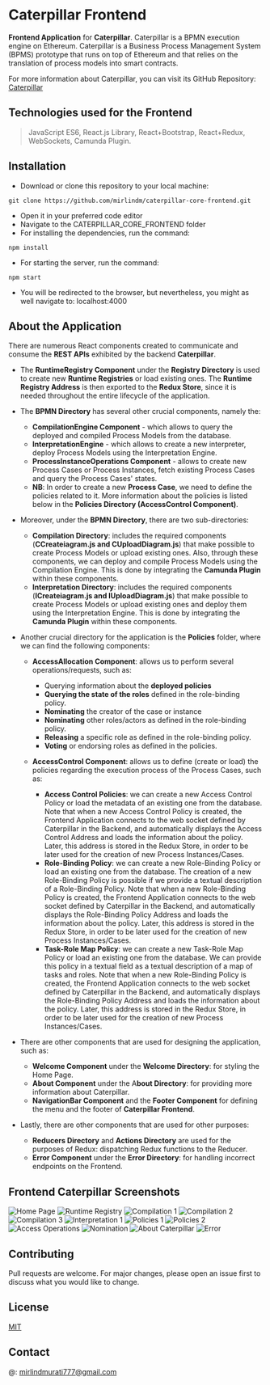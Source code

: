 # **Caterpillar Frontend**

**Frontend Application** for **Caterpillar**. Caterpillar is a BPMN execution engine on Ethereum. Caterpillar is a Business Process Management System (BPMS) prototype that runs on top of Ethereum and that relies on the translation of process models into smart contracts. 

For more information about Caterpillar, you can visit its GitHub Repository: [Caterpillar](https://github.com/orlenyslp/Caterpillar)

## Technologies used for the Frontend

> JavaScript ES6, React.js Library, React+Bootstrap, React+Redux, WebSockets, Camunda Plugin.


## Installation

- Download or clone this repository to your local machine: 
```
git clone https://github.com/mirlindm/caterpillar-core-frontend.git
``` 
- Open it in your preferred code editor 
- Navigate to the CATERPILLAR_CORE_FRONTEND folder
- For installing the dependencies, run the command: 
```
npm install
``` 
- For starting the server, run the command: 
```
npm start
``` 
- You will be redirected to the browser, but nevertheless, you might as well navigate to: localhost:4000


## About the Application

There are numerous React components created to communicate and consume the **REST APIs** exhibited by the backend **Caterpillar**. 

- The **RuntimeRegistry Component** under the **Registry Directory** is used to create new **Runtime Registries** or load existing ones. The **Runtime Registry Address** is then exported to the **Redux Store**, since it is needed throughout the entire lifecycle of the application. 
- The **BPMN Directory** has several other crucial components, namely the: 
  - **CompilationEngine Component** - which allows to query the deployed and compiled Process Models from the database.
  - **InterpretationEngine** - which allows to create a new interpreter, deploy Process Models using the Interpretation Engine.
  - **ProcessInstanceOperations Component** - allows to create new Process Cases or Process Instances, fetch existing Process Cases and query the Process Cases' states.
  - **NB**: In order to create a new **Process Case**, we need to define the policies related to it. More information about the policies is listed below in the **Policies Directory (AccessControl Component)**. 

- Moreover, under the **BPMN Directory**, there are two sub-directories:
 
  - **Compilation Directory**: includes the required components (**CCreateiagram.js and CUploadDiagram.js**) that make possible to create Process Models or upload existing ones. Also, through these components, we can deploy and compile Process Models using the Compilation Engine. This is done by integrating the **Camunda Plugin** within these components. 
  - **Interpretation Directory**: includes the required components (**ICreateiagram.js and IUploadDiagram.js**) that make possible to create Process Models or upload existing ones and deploy them using the Interpretation Engine. This is done by integrating the **Camunda Plugin** within these components. 
  
- Another crucial directory for the application is the **Policies** folder, where we can find the following components:
 
  - **AccessAllocation Component**: allows us to perform several operations/requests, such as:   
     - Querying information about the **deployed policies**
     - **Querying the state of the roles** defined in the role-binding policy.
     - **Nominating** the creator of the case or instance
     - **Nominating** other roles/actors as defined in the role-binding policy.
     - **Releasing** a specific role as defined in the role-binding policy.
     - **Voting** or endorsing roles as defined in the policies.

   - **AccessControl Component**: allows us to define (create or load) the policies regarding the execution process of the Process Cases, such as:
     - **Access Control Policies**: we can create a new Access Control Policy or load the metadata of an existing one from the database. Note that when a new Access Control Policy is created, the Frontend Application connects to the web socket defined by Caterpillar in the Backend, and automatically displays the Access Control Address and loads the information about the policy. Later, this address is stored in the Redux Store, in order to be later used for the creation of new Process Instances/Cases.
     - **Role-Binding Policy**: we can create a new Role-Binding Policy or load an existing one from the database. The creation of a new Role-Binding Policy is possible if we provide a textual description of a Role-Binding Policy. Note that when a new Role-Binding Policy is created, the Frontend Application connects to the web socket defined by Caterpillar in the Backend, and automatically displays the Role-Binding Policy Address and loads the information about the policy. Later, this address is stored in the Redux Store, in order to be later used for the creation of new Process Instances/Cases.  
     - **Task-Role Map Policy**: we can create a new Task-Role Map Policy or load an existing one from the database. We can provide this policy in a textual field as a textual description of a map of tasks and roles. Note that when a new Role-Binding Policy is created, the Frontend Application connects to the web socket defined by Caterpillar in the Backend, and automatically displays the Role-Binding Policy Address and loads the information about the policy. Later, this address is stored in the Redux Store, in order to be later used for the creation of new Process Instances/Cases. 
     
- There are other components that are used for designing the application, such as: 
   - **Welcome Component** under the **Welcome Directory**: for styling the Home Page.
   - **About Component** under the A**bout Directory**: for providing more information about Caterpillar.
   - **NavigationBar Component** and the **Footer Component** for defining the menu and the footer of **Caterpillar Frontend**. 


- Lastly, there are other components that are used for other purposes: 
   - **Reducers Directory** and **Actions Directory** are used for the purposes of Redux: dispatching Redux functions to the Reducer. 
   - **Error Component** under the **Error Directory**: for handling incorrect endpoints on the Frontend.

## Frontend Caterpillar Screenshots

<img alt="Home Page" src="./src/assets/Screenshots/Home Page.png">
<img alt="Runtime Registry" src="./src/assets/Screenshots/Runtime Registry.png">
<img alt="Compilation 1" src="./src/assets/Screenshots/Compilation 1 (Query Process Model and Create Process Model).png">
<img alt="Compilation 2" src="./src/assets/Screenshots/Compilation 2.png">
<img alt="Compilation 3" src="./src/assets/Screenshots/Compilation 3 (Process Instance Operations and Upload Process Model).png">

<img alt="Interpretation 1" src="./src/assets/Screenshots/Interpretation 1.png">
<img alt="Policies 1" src="./src/assets/Screenshots/Policies 1 (Access Control and Role Binding Policy).png">
<img alt="Policies 2" src="./src/assets/Screenshots/Policies 2 (Task-Role Map Policy).png">
<img alt="Access Operations" src="./src/assets/Screenshots/Access Operations.png">

<img alt="Nomination" src="./src/assets/Screenshots/Nomination.png">

<img alt="About Caterpillar" src="./src/assets/Screenshots/About Page.png">
<img alt="Error" src="./src/assets/Screenshots/Error.png">




## Contributing
Pull requests are welcome. For major changes, please open an issue first to discuss what you would like to change.

## License
[MIT](https://choosealicense.com/licenses/mit/)

## Contact
@: mirlindmurati777@gmail.com
